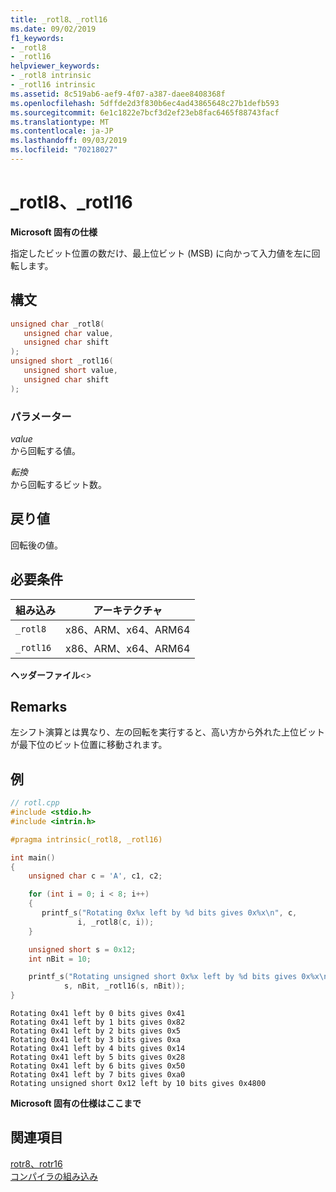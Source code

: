 ```yaml
---
title: _rotl8、_rotl16
ms.date: 09/02/2019
f1_keywords:
- _rotl8
- _rotl16
helpviewer_keywords:
- _rotl8 intrinsic
- _rotl16 intrinsic
ms.assetid: 8c519ab6-aef9-4f07-a387-daee8408368f
ms.openlocfilehash: 5dffde2d3f830b6ec4ad43865648c27b1defb593
ms.sourcegitcommit: 6e1c1822e7bcf3d2ef23eb8fac6465f88743facf
ms.translationtype: MT
ms.contentlocale: ja-JP
ms.lasthandoff: 09/03/2019
ms.locfileid: "70218027"
---
```

# <a name="_rotl8-_rotl16"></a>_rotl8、_rotl16

**Microsoft 固有の仕様**

指定したビット位置の数だけ、最上位ビット (MSB) に向かって入力値を左に回転します。

## <a name="syntax"></a>構文

```C
unsigned char _rotl8(
   unsigned char value,
   unsigned char shift
);
unsigned short _rotl16(
   unsigned short value,
   unsigned char shift
);
```

### <a name="parameters"></a>パラメーター

*value*\
から回転する値。

*転換*\
から回転するビット数。

## <a name="return-value"></a>戻り値

回転後の値。

## <a name="requirements"></a>必要条件

|組み込み|アーキテクチャ|
|---------------|------------------|
|`_rotl8`|x86、ARM、x64、ARM64|
|`_rotl16`|x86、ARM、x64、ARM64|

**ヘッダーファイル**\<>

## <a name="remarks"></a>Remarks

左シフト演算とは異なり、左の回転を実行すると、高い方から外れた上位ビットが最下位のビット位置に移動されます。

## <a name="example"></a>例

```cpp
// rotl.cpp
#include <stdio.h>
#include <intrin.h>

#pragma intrinsic(_rotl8, _rotl16)

int main()
{
    unsigned char c = 'A', c1, c2;

    for (int i = 0; i < 8; i++)
    {
       printf_s("Rotating 0x%x left by %d bits gives 0x%x\n", c,
               i, _rotl8(c, i));
    }

    unsigned short s = 0x12;
    int nBit = 10;

    printf_s("Rotating unsigned short 0x%x left by %d bits gives 0x%x\n",
            s, nBit, _rotl16(s, nBit));
}
```

```Output
Rotating 0x41 left by 0 bits gives 0x41
Rotating 0x41 left by 1 bits gives 0x82
Rotating 0x41 left by 2 bits gives 0x5
Rotating 0x41 left by 3 bits gives 0xa
Rotating 0x41 left by 4 bits gives 0x14
Rotating 0x41 left by 5 bits gives 0x28
Rotating 0x41 left by 6 bits gives 0x50
Rotating 0x41 left by 7 bits gives 0xa0
Rotating unsigned short 0x12 left by 10 bits gives 0x4800
```

**Microsoft 固有の仕様はここまで**

## <a name="see-also"></a>関連項目

[rotr8、rotr16](../intrinsics/rotr8-rotr16.md)\
[コンパイラの組み込み](../intrinsics/compiler-intrinsics.md)
